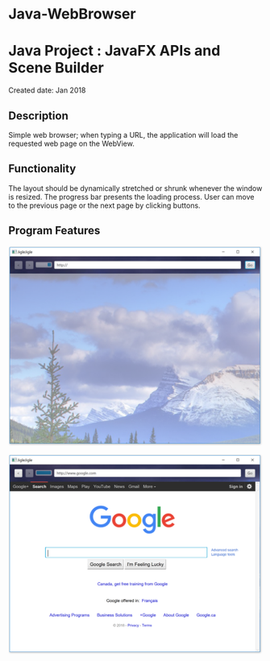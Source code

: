 # Java-WebBrowser
# Java Project : JavaFX APIs and Scene Builder

Created date: Jan 2018

Description
-------------------------

Simple web browser; when typing a URL, the application will load the requested web page on the WebView. 


Functionality
-------------------------

The layout should be dynamically stretched or shrunk whenever the window is resized. 
The progress bar presents the loading process.
User can move to the previous page or the next page by clicking buttons.


Program Features
--------------------

![TestImage](./capture1.png)

![TestImage](./capture2.png)

